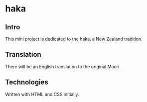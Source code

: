 # haka

## Intro
This mini project is dedicated to the haka, a New Zealand tradition.

## Translation
There will be an English translation to the original Maori.

## Technologies
Written with HTML and CSS initially.